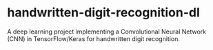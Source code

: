 # handwritten-digit-recognition-dl
A deep learning project implementing a Convolutional Neural Network (CNN) in TensorFlow/Keras for handwritten digit recognition.

